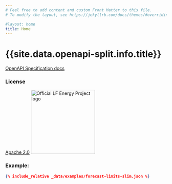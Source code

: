 ```yaml
---
# Feel free to add content and custom Front Matter to this file.
# To modify the layout, see https://jekyllrb.com/docs/themes/#overriding-theme-defaults

#layout: home
title: Home
---
```



# {{site.data.openapi-split.info.title}}

[OpenAPI Specification docs](./redocly.html)

### License


[Apache 2.0](https://github.com/TROLIE/spec/blob/1.0.0-wip/LICENSE)
<picture>
  <img alt="Official LF Energy Project logo" src="https://artwork.lfenergy.org/other/lf-energy-project/horizontal/color/lf-energy-project-horizontal-color.png" width="200">
</picture>

### Example:
```json
{% include_relative _data/examples/forecast-limits-slim.json %}
```